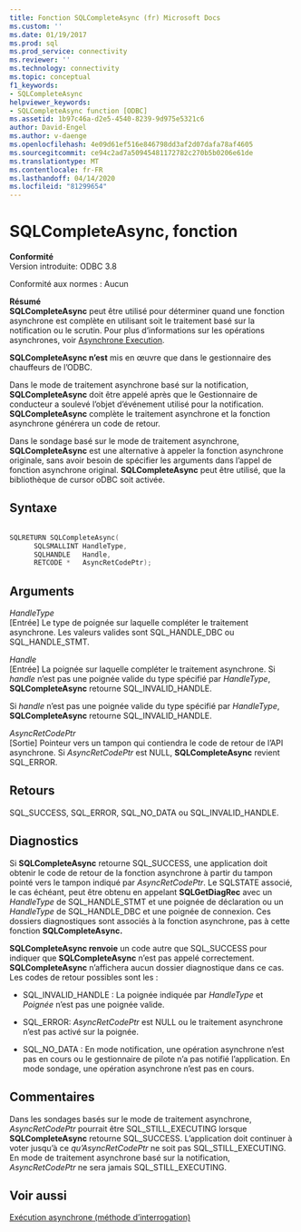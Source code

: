 ```yaml
---
title: Fonction SQLCompleteAsync (fr) Microsoft Docs
ms.custom: ''
ms.date: 01/19/2017
ms.prod: sql
ms.prod_service: connectivity
ms.reviewer: ''
ms.technology: connectivity
ms.topic: conceptual
f1_keywords:
- SQLCompleteAsync
helpviewer_keywords:
- SQLCompleteAsync function [ODBC]
ms.assetid: 1b97c46a-d2e5-4540-8239-9d975e5321c6
author: David-Engel
ms.author: v-daenge
ms.openlocfilehash: 4e09d61ef516e846798dd3af2d07dafa78af4605
ms.sourcegitcommit: ce94c2ad7a50945481172782c270b5b0206e61de
ms.translationtype: MT
ms.contentlocale: fr-FR
ms.lasthandoff: 04/14/2020
ms.locfileid: "81299654"
---
```

# <a name="sqlcompleteasync-function"></a>SQLCompleteAsync, fonction
**Conformité**  
 Version introduite: ODBC 3.8  
  
 Conformité aux normes : Aucun  
  
 **Résumé**  
 **SQLCompleteAsync** peut être utilisé pour déterminer quand une fonction asynchrone est complète en utilisant soit le traitement basé sur la notification ou le scrutin. Pour plus d’informations sur les opérations asynchrones, voir [Asynchrone Execution](../../../odbc/reference/develop-app/asynchronous-execution.md).  
  
 **SQLCompleteAsync n’est** mis en œuvre que dans le gestionnaire des chauffeurs de l’ODBC.  
  
 Dans le mode de traitement asynchrone basé sur la notification, **SQLCompleteAsync** doit être appelé après que le Gestionnaire de conducteur a soulevé l’objet d’événement utilisé pour la notification. **SQLCompleteAsync** complète le traitement asynchrone et la fonction asynchrone générera un code de retour.  
  
 Dans le sondage basé sur le mode de traitement asynchrone, **SQLCompleteAsync** est une alternative à appeler la fonction asynchrone originale, sans avoir besoin de spécifier les arguments dans l’appel de fonction asynchrone original. **SQLCompleteAsync** peut être utilisé, que la bibliothèque de cursor oDBC soit activée.  
  
## <a name="syntax"></a>Syntaxe  
  
```cpp  
  
SQLRETURN SQLCompleteAsync(  
      SQLSMALLINT HandleType,  
      SQLHANDLE   Handle,  
      RETCODE *   AsyncRetCodePtr);  
```  
  
## <a name="arguments"></a>Arguments  
 *HandleType*  
 [Entrée] Le type de poignée sur laquelle compléter le traitement asynchrone. Les valeurs valides sont SQL_HANDLE_DBC ou SQL_HANDLE_STMT.  
  
 *Handle*  
 [Entrée] La poignée sur laquelle compléter le traitement asynchrone. Si *handle* n’est pas une poignée valide du type spécifié par *HandleType*, **SQLCompleteAsync** retourne SQL_INVALID_HANDLE.  
  
 Si *handle* n’est pas une poignée valide du type spécifié par *HandleType*, **SQLCompleteAsync** retourne SQL_INVALID_HANDLE.  
  
 *AsyncRetCodePtr*  
 [Sortie] Pointeur vers un tampon qui contiendra le code de retour de l’API asynchrone. Si *AsyncRetCodePtr* est NULL, **SQLCompleteAsync** revient SQL_ERROR.  
  
## <a name="returns"></a>Retours  
 SQL_SUCCESS, SQL_ERROR, SQL_NO_DATA ou SQL_INVALID_HANDLE.  
  
## <a name="diagnostics"></a>Diagnostics  
 Si **SQLCompleteAsync** retourne SQL_SUCCESS, une application doit obtenir le code de retour de la fonction asynchrone à partir du tampon pointé vers le tampon indiqué par *AsyncRetCodePtr*. Le SQLSTATE associé, le cas échéant, peut être obtenu en appelant **SQLGetDiagRec** avec un *HandleType* de SQL_HANDLE_STMT et une poignée de déclaration ou un *HandleType* de SQL_HANDLE_DBC et une poignée de connexion. Ces dossiers diagnostiques sont associés à la fonction asynchrone, pas à cette fonction **SQLCompleteAsync.**  
  
 **SQLCompleteAsync renvoie** un code autre que SQL_SUCCESS pour indiquer que **SQLCompleteAsync** n’est pas appelé correctement. **SQLCompleteAsync** n’affichera aucun dossier diagnostique dans ce cas. Les codes de retour possibles sont les :  
  
-   SQL_INVALID_HANDLE : La poignée indiquée par *HandleType* et *Poignée* n’est pas une poignée valide.  
  
-   SQL_ERROR: *AsyncRetCodePtr* est NULL ou le traitement asynchrone n’est pas activé sur la poignée.  
  
-   SQL_NO_DATA : En mode notification, une opération asynchrone n’est pas en cours ou le gestionnaire de pilote n’a pas notifié l’application. En mode sondage, une opération asynchrone n’est pas en cours.  
  
## <a name="comments"></a>Commentaires  
 Dans les sondages basés sur le mode de traitement asynchrone, *AsyncRetCodePtr* pourrait être SQL_STILL_EXECUTING lorsque **SQLCompleteAsync** retourne SQL_SUCCESS. L’application doit continuer à voter jusqu’à ce *qu’AsyncRetCodePtr* ne soit pas SQL_STILL_EXECUTING. En mode de traitement asynchrone basé sur la notification, *AsyncRetCodePtr* ne sera jamais SQL_STILL_EXECUTING.  
  
## <a name="see-also"></a>Voir aussi  
 [Exécution asynchrone (méthode d’interrogation)](../../../odbc/reference/develop-app/asynchronous-execution-polling-method.md)
